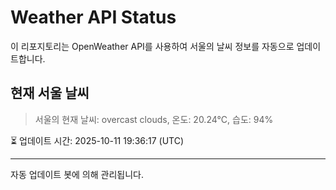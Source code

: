 
# Weather API Status

이 리포지토리는 OpenWeather API를 사용하여 서울의 날씨 정보를 자동으로 업데이트합니다.

## 현재 서울 날씨
> 서울의 현재 날씨: overcast clouds, 온도: 20.24°C, 습도: 94%

⏳ 업데이트 시간: 2025-10-11 19:36:17 (UTC)

---
자동 업데이트 봇에 의해 관리됩니다.
